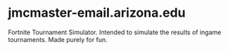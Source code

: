 # jmcmaster-email.arizona.edu
Fortnite Tournament Simulator. Intended to simulate the results of ingame tournaments. Made purely for fun. 

